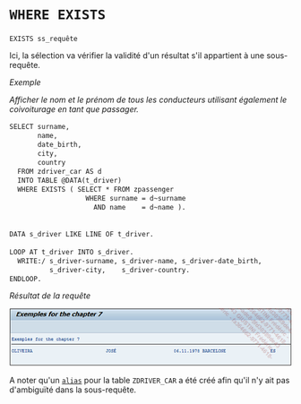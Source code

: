 # **`WHERE EXISTS`**

```JS
EXISTS ss_requête
```

Ici, la sélection va vérifier la validité d'un résultat s'il appartient à une sous-requête.

_Exemple_

_Afficher le nom et le prénom de tous les conducteurs utilisant également le coivoiturage en tant que passager._

```JS
SELECT surname,
       name,
       date_birth,
       city,
       country
  FROM zdriver_car AS d
  INTO TABLE @DATA(t_driver)
  WHERE EXISTS ( SELECT * FROM zpassenger
                   WHERE surname = d~surname
                     AND name    = d~name ).


DATA s_driver LIKE LINE OF t_driver.

LOOP AT t_driver INTO s_driver.
  WRITE:/ s_driver-surname, s_driver-name, s_driver-date_birth,
          s_driver-city,    s_driver-country.
ENDLOOP.
```

_Résultat de la requête_

![](../00_Ressources/09_30_01.png)

A noter qu'un [`alias`]() pour la table `ZDRIVER_CAR` a été créé afin qu'il n'y ait pas d'ambiguïté dans la sous-requête.
